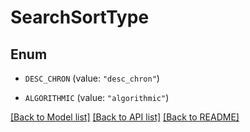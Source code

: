 # SearchSortType

## Enum


* `DESC_CHRON` (value: `"desc_chron"`)

* `ALGORITHMIC` (value: `"algorithmic"`)


[[Back to Model list]](../README.md#documentation-for-models) [[Back to API list]](../README.md#documentation-for-api-endpoints) [[Back to README]](../README.md)



